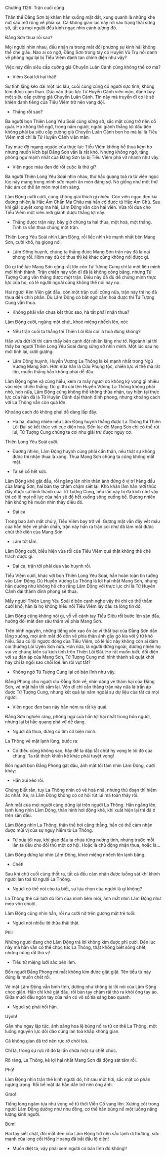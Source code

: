 




Chương 1126: Trận cuối cùng


Thân thể Đằng Sơn bị khảm hẳn xuống mặt đất, xung quanh là những khe nứt sâu mở rộng về phía xa. Cả không gian lúc này rơi vào trạng thái sững sờ, tất cả mọi người đều kinh ngạc nhìn cảnh tượng đó.

Đằng Sơn thua rồi sao?

Mọi người nhìn nhau, đều nhận ra trong mắt đối phương sự kinh hãi không thể che giấu. Nào ai có ngờ, Đằng Sơn trong tay có Huyền Vũ Trụ nổi danh về phòng ngự lại bị Tiểu Viêm đánh tan chính diện như vậy?

Việc này đến siêu cấp cường giả Chuyển Luân Cảnh cũng không thể cơ mà?

- Viêm Soái lợi hại thật!

Sự tĩnh lặng kéo dài một lúc lâu, cuối cùng cũng có người sực tỉnh, không kìm được cảm than. Dựa vào thực lực Tử Huyền Cảnh viên mãn, đánh bay một siêu cấp cường giả Chuyển Luân Cảnh. Tin này mà truyền đi có lẽ sẽ khiến danh tiếng của Tiểu Viêm trở nên vang dội.

- Thắng rồi sao?

Ba người bọn Thiên Long Yêu Soái cùng sững sờ, sắc mặt cùng trở nên cổ quái. Họ không thể ngờ, trong năm người, người giành thắng lợi đầu tiên không phải ba siêu cấp cường giả Chuyển Luân Cảnh bọn họ mà lại là Tiểu Viêm mới chỉ là Tử Huyền Cảnh viên mãn.

Tuy mức độ ngang ngược của thực lực Tiểu Viêm không hề thua kém họ nhưng muốn kích bại Đằng Sơn vẫn là rất khó. Nhưng không ngờ, tầng phòng ngự mạnh nhất của Đằng Sơn lại bị Tiểu Viêm phá vỡ nhanh như vậy.

- Viên ngọc màu đen đó rốt cuộc là thứ gì?

Ba người Thiên Long Yêu Soái nhìn nhau, thứ hắc quang toả ra từ viên ngọc lúc nãy mang trong mình sức mạnh ăn mòn đáng sợ. Nó giống như một thứ hắc ám có thể ăn mòn mọi ánh sáng.

Lâm Động cười cười, cũng không giải thích gì nhiều. Còn viên ngọc đen kia đương nhiên là Hắc Ám Chấn Ma Châu mà hắn có được từ Hắc Ám Chủ. Sau khi giải quyết xong ma hải, Lâm Động vẫn còn hai viên. Vừa rồi đưa cho Tiểu Viêm một viên mới giành được thắng lợi này.

- Thắng được trận này, bây giờ chúng ta hai thua, một hoà, một thắng. Tính ra vẫn thua chúng một trận.

Thiên Long Yêu Soái nhìn Lâm Động, rồi liếc nhìn kẻ mạnh nhất bên Mang Sơn, cười khổ, hạ giọng nói:

- Lâm Động huynh, chúng ta thắng được Mang Sơn trận này đã là oai phong rồi. Hôm nay dù có thua thì kẻ khác cũng không nói được gì.

Dù gì thế lực Mang Sơn cũng rất lớn còn Tứ Tượng Cung chỉ là một liên minh mới hình thành. Trận chiến này vốn dĩ đã là không công bằng, nhưng Tứ Tượng Cung vẫn thắng được một trận. Điều này đã đủ để chứng minh thực lực của họ, có lẽ người ngoài cũng không thể nói này nọ.

Hai người Kim Viên gật đầu, còn một trận cuối cùng nữa, trận này thì họ đã thua đến chín phần. Dù Lâm Động có bất ngờ cầm hoà được thì Tứ Tượng Cung vẫn thua.

- Không phải vẫn chưa kết thúc sao, hà tất phải nhận thua?

Lâm Động cười, ngừng một chút, khoé miệng nhếch lên, nói:

- Nếu trận cuối ta thắng thì Thiên Lôi Đài coi là hoà đúng không?

Hắn vừa dứt lời thì cảm thấy bên cạnh đột nhiên lặng như tờ. Ngoảnh lại thì thấy ba ngươi Thiên Long Yêu Soái đang sững sờ nhìn mình. Một lúc sau họ mới tỉnh lại, cười gượng:

- Lâm Động huynh, Huyền Vương La Thông là kẻ mạnh nhất trong Ngũ Vương Mang Sơn. Hơn nữa hắn là Cửu Phụng tộc, chiến lực vì thế mà rất lớn, muốn thắng hắn không phải dễ đâu.

Lâm Động nghe vậ cũng hiểu, xem ra mấy người đó không kỳ vọng gì nhiều vào việc chiến thắng. Dù gì thì cái tên Huyền Vương La Thông không phải nhỏ, hơn nữa, Lâm Động cũng không thể không thừa nhận, tuy hiện tại thực lực của hắn đã là Tử Huyền Cảnh đại thành đỉnh phong, nhưng khoảng cách với La Thông vẫn còn quá lớn.

Khoảng cách đó không phải dễ dàng lấp đầy.

- Ha ha, đương nhiên nếu Lâm Động huynh thắng được La Thông thì Thiên Lôi Đài sẽ kết thúc với cục diện hoà. Đến lúc đó Mang Sơn chỉ có thể rút lui, Tứ Tượng Cung chúng ta coi như giải trừ được nguy cơ.

Thiên Long Yêu Soái cười.

- Đương nhiên, Lâm Động huynh cũng phải cẩn thận, nếu thật sự không được thì nhận thua là xong. Thua Mang Sơn chúng ta cũng không mất mặt.

- Ta sẽ cố hết sức.

Lâm Động khẽ gật đầu, rồi ngẩng lên nhìn thân ảnh đứng ở vị trí hàng đầu của Mang Sơn, hai bàn tay chầm chậm siết lại. Khó khăn lắm hắn mới thúc đẩy được sự hình thành của Tứ Tượng Cung, nếu lần này bị đả kích như vậy thì có lẽ mọi nỗ lực của hắn sẽ đổ hết xuống sông xuống bể. Đương nhiên hắn không hề muốn nhìn thấy điều đó.

- Đại ca.

Trong bao ánh mắt chú ý, Tiểu Viêm bay trở về. Gương mặt vẫn đầy vết máu của hắn hiện vẻ phấn chấn, trận này hắn ra trận coi như đã làm mất được chút thể diện của Mang Sơn.

- Làm tốt lắm.

Lâm Động cười, biểu hiện vừa rồi của Tiểu Viêm quả thật không thể chê trách được gì.

- Đại ca, trận tới phải dựa vào huynh rồi.

Tiểu Viêm cười, khác với bọn Thiên Long Yêu Soái, hắn hoàn toàn tin tưởng vào Lâm Động. Dù Huyền Vương La Thông là lợi hại nhất Mang Sơn, nhưng hắn dường như không hề cho rằng Lâm Động với thực lực chỉ là Tử Huyền Cảnh đại thành đỉnh phong sẽ thua.

Mấy người Thiên Long Yêu Soái ở bên cạnh nghe vậy thì chỉ có thể thầm cười khổ, hẳn là họ không hiểu nổi Tiểu Viêm lấy đâu ra lòng tin đó.

Lâm Động cũng không nói gì, vỗ vỗ cánh tay Tiểu Điêu rồi bước lên sàn đấu, hướng đôi mắt đen sâu thẳm về phía Mang Sơn.

Trên bình nguyên, những tiếng xôn xao ồn ào vì thất bại của Đằng Sơn dần lắng xuống, mọi ánh mắt đổ dồn về phía thân ảnh gầy gò kia với ý tứ khó hiểu. Sau cú lội ngược dòng của Tiểu Viêm, có lẽ lúc này không còn ai dám coi thường Lôi Uyên Sơn nữa. Hơn nữa, là người đứng ngoài, đương nhiên họ vui vẻ chứng kiến sự kịch tính trên Thiên Lôi Đài. Họ rất muốn biết, đối diện với sự đàn áp của Mang Sơn, Tứ Tượng Cung mới hình thành sẽ quật khởi hay chỉ là ngôi sao chổi loé lên rồi vụt tắt?

- Không ngờ Tứ Tượng Cung lại có bản lĩnh như vậy.

Đằng Phong cho người dìu Đằng Sơn về, nhìn dáng vẻ thảm hại của Đằng Sơn, vẻ mặt hắn tối sầm lại. Vốn dĩ chỉ cần thắng trận này nữa là trấn áp được Tứ Tượng Cung, nhưng kết quả lại nằm ngoài sự dự liệu của tất cả mọi người.

- Viên ngọc đen ban nãy hắn ném ra rất kỳ quái.

Đằng Sơn nghiến răng, phòng ngự của hắn lợi hại nhất trong bốn người, nhưng lại bị hắc quang phá vỡ dễ dàng.

- Ngươi đã thua, đừng có tìm cớ biện minh.

La Thông vẻ mặt lạnh lùng, bước ra:

- Có điều cũng không sao, hãy để ta dập tắt chút hy vọng le lói đó của chúng! Ta rất thích khiến kẻ khác phải tuyệt vọng!

Bốn người bọn Đằng Phong gật đầu, ánh mắt tối tăm nhìn Lâm Động, cười khảy:

- Hắn xui xẻo rồi.

Chúng biết rằn, tuy La Thông nhìn có vẻ hoà nhã, nhưng thủ đoạn thì hiểm ác nhất. Xe, ra Lâm Động không có cơ hội rút lui mà toàn thây rồi.

Ánh mắt của mọi người cùng dừng lại trên người La Thông. Hắn ngẩng lên, lạnh lùng nhìn Lâm Động, thân hình hơi động khẽ, khi xuất hiện lại thì đã ở trên sàn đấu.

Lâm Động nhìn La Thông, thân thể hơi căng thẳng, hắn có thể cảm nhận được mùi vị của sự nguy hiểm từ La Thông.

- Từ xưa tới nay, khi giao đấu ta chưa từng nương tình, nhưng trước mỗi lần ta đều cho đối thủ một cơ hội. Hoặc là chủ động nhận thua, hoặc là…

Lâm Động dừng lại nhìn Lâm Động, khoé miệng nhếch lên lạnh băng.

- Chết!

Sau khi chữ cuối cùng thốt ra, tất cả đều cảm nhận được luồng sát khí khinh người lan toả từ người La Thông.

- Ngươi có thể nói cho ta biết, sự lựa chọn của ngươi là gì không?

La Thông thè cái lưỡi đỏ lòm của mình liếm môi, ánh mắt nhìn Lâm Động như mèo vờn chuột.

Lâm Động cũng nhìn hắn, rồi nụ cười nở trên gương mặt trẻ tuổi:

- Ngươi nói nhiều lời thừa thãi thật.

Phì!

Những người đang chờ Lâm Động trả lời không kìm được phì cười. Đến lúc này mà hắn vẫn có thể chọc tức La Thông, thật không biết sống chết, nhưng cũng rất thú vị!

- Tiểu tử miệng lưỡi sắc bén lắm.

Bốn người Đằng Phong mí mắt không kìm được giật giật. Tên tiểu tử này đúng là muốn chết rồi.

Vẻ mặt Lâm Động vẫn bình tĩnh, dường như không bị lời nói của Lâm Động chọc giận. Hắn chỉ khẽ gật đầu, rồi bàn tay chậm rãi thò ra khỏi ống tay áo. Giữa mười đầu ngón tay của hắn có vô số tia sáng bao quanh.

- Ngươi sẽ phải hối hận.

Uỳnh!

Gần như ngay lập tức, ánh sáng hoa lệ bùng nổ ra từ cơ thể La Thông, một luồng nguyên lực dồi dào cũng lan toả khắp không gian.

Cả không gian đã trở nên rực rỡ chói loà.

Chỉ là, trong sự rực rỡ đó lại ẩn chứa một sự chết choc.

Rõ ràng, La Thông, kẻ lợi hại nhất Mang Sơn đã động sát tâm rồi.

Phù!

Lâm Động nhìn trận thế kinh người đó, hít sau một hơi, sắc mặt có phần ngưng trọng. Rồi bề mặt da hắn dần trở nên óng ánh.

Grào!

Tiếng long ngâm tựa như vọng về từ thời Viễn Cổ vang lên. Xương cốt trong người Lâm Động dường như nhu động, cơ thể hắn bùng nổ một luồng năng lượng kinh người.

Bùm!

Hai tay siết chặt, đôi mắt đen của Lâm Động trở nên sắc lạnh dị thường, sức mạnh của long cốt Hồng Hoang đã bắt đầu lộ diện!

- Muốn diệt ta, vậy phải xem ngươi có bản lĩnh đó không!!




